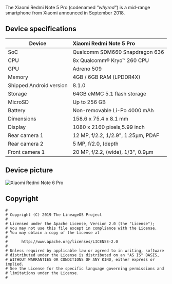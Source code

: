 The Xiaomi Redmi Note 5 Pro (codenamed _"whyred"_) is a mid-range smartphone from Xiaomi announced in September 2018.

## Device specifications

| Device                  | Xiaomi Redmi Note 5 Pro                                     |
| ----------------------- | :---------------------------------------------------------- |
| SoC                     | Qualcomm SDM660 Snapdragon 636                              |
| CPU                     | 8x Qualcomm® Kryo™ 260 CPU                                  |
| GPU                     | Adreno 509                                                  |
| Memory                  | 4GB / 6GB RAM (LPDDR4X)                                     |
| Shipped Android version | 8.1.0                                                       |
| Storage                 | 64GB eMMC 5.1 flash storage                                 |
| MicroSD                 | Up to 256 GB                                                |
| Battery                 | Non-removable Li-Po 4000 mAh                                |
| Dimensions              | 158.6 x 75.4 x 8.1 mm                                       |
| Display                 | 1080 x 2160 pixels,5.99 inch                                |
| Rear camera 1           | 12 MP, f/2.2, 1/2.9", 1.25µm, PDAF                          |
| Rear camera 2           | 5 MP, f/2.0, (depth                                         |
| Front camera 1          | 20 MP, f/2.2, (wide), 1/3", 0.9µm                           |

## Device picture

![Xiaomi Redmi Note 6 Pro](https://img.timesnownews.com/story/1544521578-Xiaomi_Redmi_Note_5_Pro_colours.jpg)

## Copyright

```
#
# Copyright (C) 2019 The LineageOS Project
#
# Licensed under the Apache License, Version 2.0 (the "License");
# you may not use this file except in compliance with the License.
# You may obtain a copy of the License at
#
#      http://www.apache.org/licenses/LICENSE-2.0
#
# Unless required by applicable law or agreed to in writing, software
# distributed under the License is distributed on an "AS IS" BASIS,
# WITHOUT WARRANTIES OR CONDITIONS OF ANY KIND, either express or implied.
# See the License for the specific language governing permissions and
# limitations under the License.
#
